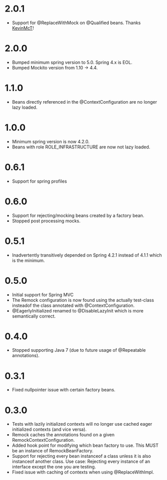 # 2.0.1
* Support for @ReplaceWithMock on @Qualified beans. Thanks [KevinMcT](https://github.com/KevinMcT)!

# 2.0.0
* Bumped minimum spring version to 5.0. Spring 4.x is EOL.
* Bumped Mockito version from 1.10 -> 4.4.

# 1.1.0
* Beans directly referenced in the @ContextConfiguration are no longer lazy loaded. 

# 1.0.0
* Minimum spring version is now 4.2.0.
* Beans with role ROLE_INFRASTRUCTURE are now not lazy loaded.

# 0.6.1
* Support for spring profiles

# 0.6.0
* Support for rejecting/mocking beans created by a factory bean.
* Stopped post processing mocks.

# 0.5.1
* Inadvertently transitively depended on Spring 4.2.1 instead of 4.1.1 which is the minimum.

# 0.5.0
* Initial support for Spring MVC
* The Remock configuration is now found using the actually test-class insteadof the class annotated with
  @ContextConfiguration.
* @EagerlyInitialized renamed to @DisableLazyInit which is more semantically correct.

# 0.4.0
* Stopped supporting Java 7 (due to future usage of @Repeatable annotations).

# 0.3.1
* Fixed nullpointer issue with certain factory beans.

# 0.3.0
* Tests with lazily initialized contexts will no longer use cached eager initialized contexts (and vice versa).
* Remock caches the annotations found on a given RemockContextConfiguration.
* Added hook point for modifying which bean factory to use. This MUST be an instance of RemockBeanFactory.
* Support for rejecting every bean instanceof a class unless it is also instanceof another class. Use case: Rejecting
  every instance of an interface except the one you are testing.
* Fixed issue with caching of contexts when using @ReplaceWithImpl.
